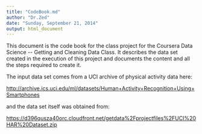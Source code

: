 ```yaml
---
title: "CodeBook.md"
author: "Dr.Zed"
date: "Sunday, September 21, 2014"
output: html_document
---
```


This document is the code book for the class project for the Coursera Data Science -- Getting and Cleaning Data Class.  It describes the data set created in the execution of this project and documents the content and all the steps required to create it.  

The input data set comes from a UCI archive of physical activity data here:

http://archive.ics.uci.edu/ml/datasets/Human+Activity+Recognition+Using+Smartphones

and the data set itself was obtained from:

https://d396qusza40orc.cloudfront.net/getdata%2Fprojectfiles%2FUCI%20HAR%20Dataset.zip